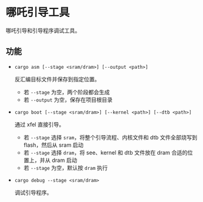 ﻿# 哪吒引导工具

哪吒引导和引导程序调试工具。

## 功能

- `cargo asm [--stage <sram/dram>] [--output <path>]`

  反汇编目标文件并保存到指定位置。

  - 若 `--stage` 为空，两个阶段都会生成
  - 若 `--output` 为空，保存在项目根目录

- `cargo boot [--stage <sram/dram>] [--kernel <path>] [--dtb <path>]`

  通过 xfel 直接引导。

  - 若 `--stage` 选择 `sram`，将整个引导流程、内核文件和 dtb 文件全部烧写到 flash，然后从 sram 启动
  - 若 `--stage` 选择 `dram`，将 see、kernel 和 dtb 文件放在 dram 合适的位置上，并从 dram 启动
  - 若 `--stage` 为空，默认按 `dram` 执行

- `cargo debug --stage <sram/dram>`

  调试引导程序。
